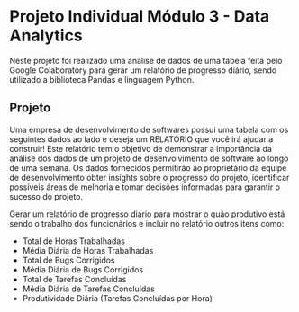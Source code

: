 # Projeto Individual Módulo 3 - Data Analytics

Neste projeto foi realizado uma análise de dados de uma tabela feita pelo Google Colaboratory para gerar um relatório de progresso diário, sendo utilizado a biblioteca Pandas e linguagem Python.

## Projeto

Uma empresa de desenvolvimento de softwares possui uma tabela com os seguintes dados ao lado e deseja um RELATÓRIO que você irá ajudar a construir!
Este relatório tem o objetivo de demonstrar a importância da análise dos dados de um projeto de desenvolvimento de software ao longo de uma semana. Os dados fornecidos permitirão ao proprietário da equipe de desenvolvimento obter insights sobre o progresso do projeto, identificar possíveis áreas de melhoria e tomar decisões informadas para garantir o sucesso do projeto.

Gerar um relatório de progresso diário para mostrar o quão produtivo está sendo o trabalho dos funcionários e incluir no relatório outros itens como:

- Total de Horas Trabalhadas
- Média Diária de Horas Trabalhadas
- Total de Bugs Corrigidos
- Média Diária de Bugs Corrigidos
- Total de Tarefas Concluídas
- Média Diária de Tarefas Concluídas
- Produtividade Diária (Tarefas Concluídas por Hora)
